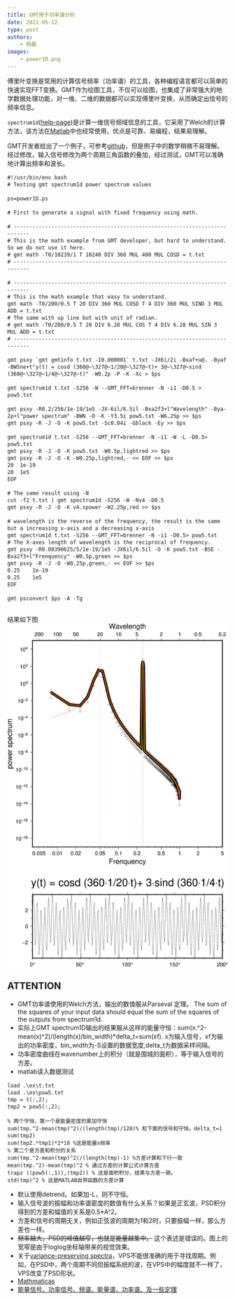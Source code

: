 ```yaml
---
title: GMT用于功率谱分析
date: 2021-05-12
type: post
authors:
    - 杨磊
images:
    - power1D.png
---
```


傅里叶变换是常用的计算信号频率（功率谱）的工具，各种编程语言都可以简单的快速实现FFT变换。GMT作为绘图工具，不仅可以绘图，也集成了非常强大的地学数据处理功能，对一维、二维的数据都可以实现傅里叶变换，从而确定出信号的频率信息。

`spectrum1d`([help-page](https://docs.generic-mapping-tools.org/latest/spectrum1d.html))是计算一维信号频域信息的工具，它采用了Welch的计算方法，该方法在[Matlab](https://www.mathworks.com/help/signal/ref/pwelch.html)中也经常使用，优点是可靠、易编程，结果易理解。

GMT开发者给出了一个例子，可参考[github](https://github.com/GenericMappingTools)，但是例子中的数学稍微不易理解。经过修改，输入信号修改为两个周期三角函数的叠加，经过测试，GMT可以准确地计算出频率和波长。
<!--more-->
```
#!/usr/bin/env bash
# Testing gmt spectrum1d power spectrum values

ps=power1D.ps

# First to generate a signal with fixed frequency using math.

# ---------------------------------------------------------------------------
# This is the math example from GMT developer, but hard to understand. So we do not use it here.
# gmt math -T0/10239/1 T 10240 DIV 360 MUL 400 MUL COSD = t.txt
# ---------------------------------------------------------------------------

# ---------------------------------------------------------------------------
# This is the math example that easy to understand. 
gmt math -T0/200/0.5 T 20 DIV 360 MUL COSD T 4 DIV 360 MUL SIND 3 MUL ADD = t.txt
# The same with up line but with unit of radian.
# gmt math -T0/200/0.5 T 20 DIV 6.28 MUL COS T 4 DIV 6.28 MUL SIN 3 MUL ADD = t.txt
# ---------------------------------------------------------------------------

gmt psxy `gmt gmtinfo t.txt -I0.000001` t.txt -JX6i/2i -Bxaf+u@. -Byaf -BWSne+t"y(t) = cosd (360@~\327@~1/20@~\327@~t)+ 3@~\327@~sind (360@~\327@~1/4@~\327@~t)" -W0.2p -P -K -Xc > $ps

gmt spectrum1d t.txt -S256 -W --GMT_FFT=brenner -N -i1 -D0.5 > pow5.txt

gmt psxy -R0.2/256/1e-19/1e5 -JX-6il/6.5il -Bxa2f3+l"Wavelength" -Bya-2p+l"power spectrum" -BWN -O -K -Y3.5i pow5.txt -W6.25p >> $ps
gmt psxy -R -J -O -K pow5.txt -Sc0.04i -Gblack -Ey >> $ps

gmt spectrum1d t.txt -S256 --GMT_FFT=brenner -N -i1 -W -L -D0.5> pow5.txt
gmt psxy -R -J -O -K pow5.txt -W0.5p,lightred >> $ps
gmt psxy -R -J -O -K -W0.25p,lightred,- << EOF >> $ps
20	1e-19
20	1e5
EOF

# The same result using -N
cut -f2 t.txt | gmt spectrum1d -S256 -W -Nv4 -D0.5
gmt psxy -R -J -O -K v4.xpower -W2.25p,red >> $ps

# wavelength is the reverse of the frequency, the result is the same but a increasing x-axis and a decreasing x-axis
gmt spectrum1d t.txt -S256 --GMT_FFT=brenner -N -i1 -D0.5> pow5.txt
# The X-axes length of wavelength is the reciprocal of frequency.
gmt psxy -R0.00390625/5/1e-19/1e5 -JX6il/6.5il -O -K pow5.txt -BSE -Bxa2f3+l"Frenquency" -W0.5p,green >> $ps
gmt psxy -R -J -O -W0.25p,green,- << EOF >> $ps
0.25	1e-19
0.25	1e5
EOF

gmt psconvert $ps -A -Tg


```
结果如下图
![](power1D.png)

## ATTENTION

- GMT功率谱使用的Welch方法，输出的数值服从Parseval 定理。 The sum of the squares of your input data should equal the sum of the squares of the outputs from spectrum1d.
- 实际上GMT spectrum1D输出的结果服从这样的能量守恒：sum(x.^2-mean(x)^2)/(length(x)/bin_width)*delta_t=sum(xf). x为输入信号，xf为输出的功率密度，bin_width为-S设置的数据宽度,delta_t为数据采样间隔。
- 功率密度曲线在wavenumber上的积分（就是围城的面积），等于输入信号的方差。
- matlab读入数据测试
```
load .\ex\t.txt
load .\ex\pow5.txt
tmp = t(:,2);
tmp2 = pow5(:,2);

% 两个守恒，第一个是能量密度的累加守恒
sum(tmp.^2-mean(tmp)^2)/(length(tmp)/128)% 和下面的信号和守恒。delta_t=1
sum(tmp2)
sum(tmp2.*tmp1)*2*10 %这是能量x频率
% 第二个是方差和积分的关系
sum(tmp.^2-mean(tmp)^2)/(length(tmp)-1) %方差计算和下行一致
mean(tmp.^2)-mean(tmp)^2 % 通过方差的计算公式计算方差
trapz ((pow5(:,1)),(tmp2)) % 这是面积积分，结果与方差一致。
std(tmp)^2 % 这是MATLAB自带函数的方差计算

```
- 默认使用detrend。如果加-L，则不守恒。
- 输入信号波的振幅和功率谱密度的数值有什么关系？如果是正玄波，PSD积分得到的方差和幅值的关系是0.5*A^2。
- 方差和信号的周期无关，例如正弦波的周期为1和2时，只要振幅一样，那么方差也一样。
- ~~频率越大，PSD的峰值越窄，也就是能量越集中。~~ 这个表述是错误的。图上的宽窄是由于loglog坐标轴带来的视觉效果。
- 关于[variance-preserving spectra](https://selipot.github.io/blog/variance-preserving-spectra/)，VPS不能很准确的用于寻找周期。例如，在PSD中，两个周期不同但振幅系统的波，在VPS中的幅度就不一样了，VPS改变了PSD形状。
- [Mathmaticas](https://www.sciencedirect.com/topics/mathematics/power-spectral-density)
- [能量信号、功率信号、频谱、能量谱、功率谱、及一些定理](https://www.cnblogs.com/htj10/p/8638275.html)
